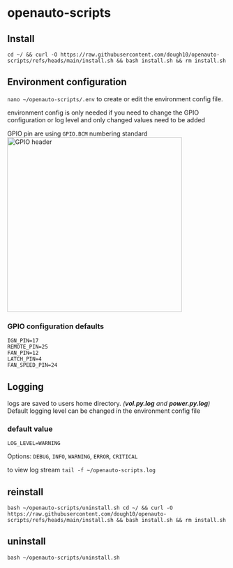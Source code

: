 # openauto-scripts

## Install

`cd ~/ && curl -O https://raw.githubusercontent.com/dough10/openauto-scripts/refs/heads/main/install.sh && bash install.sh && rm install.sh`

## Environment configuration

`nano ~/openauto-scripts/.env` to create or edit the environment config file.  

environment config is only needed if you need to change the GPIO configuration or log level and only changed values need to be added  

GPIO pin are using `GPIO.BCM` numbering standard  
<img src='https://roboticsbackend.com/wp-content/uploads/2019/05/raspberry-pi-3-pinout.jpg' alt='GPIO header' height='400px' width='400px'>

### GPIO configuration defaults

`IGN_PIN=17`  
`REMOTE_PIN=25`  
`FAN_PIN=12`  
`LATCH_PIN=4`  
`FAN_SPEED_PIN=24`

## Logging

logs are saved to users home directory. *(**vol.py.log** and **power.py.log**)* Default logging level can be changed in the environment config file

### default value

`LOG_LEVEL=WARNING`

Options: `DEBUG`, `INFO`, `WARNING`, `ERROR`, `CRITICAL`

to view log stream `tail -f ~/openauto-scripts.log`

## reinstall

`bash ~/openauto-scripts/uninstall.sh cd ~/ && curl -O https://raw.githubusercontent.com/dough10/openauto-scripts/refs/heads/main/install.sh && bash install.sh && rm install.sh`

## uninstall

`bash ~/openauto-scripts/uninstall.sh`
